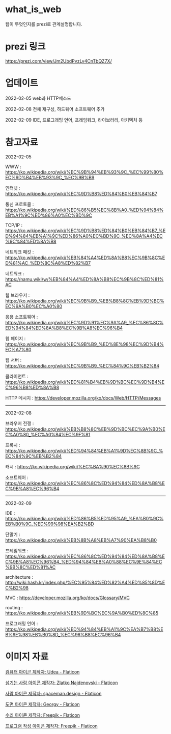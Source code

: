 # what_is_web
웹이 무엇인지를 prezi로 관계설명합니다.

# prezi 링크
https://prezi.com/view/Jm2UbdPvzLv4CnTbQZ7X/

# 업데이트
2022-02-05  web과 HTTP메소드
    
2022-02-08  전체 재구성, 하드웨어 소프트웨어 추가

2022-02-09  IDE, 프로그래밍 언어, 프레임워크, 라이브러리, 아키텍처 등  


# 참고자료
2022-02-05

WWW : https://ko.wikipedia.org/wiki/%EC%9B%94%EB%93%9C_%EC%99%80%EC%9D%B4%EB%93%9C_%EC%9B%B9 

인터넷 : https://ko.wikipedia.org/wiki/%EC%9D%B8%ED%84%B0%EB%84%B7 

통신 프로토콜 : https://ko.wikipedia.org/wiki/%ED%86%B5%EC%8B%A0_%ED%94%84%EB%A1%9C%ED%86%A0%EC%BD%9C

TCP/IP : https://ko.wikipedia.org/wiki/%EC%9D%B8%ED%84%B0%EB%84%B7_%ED%94%84%EB%A1%9C%ED%86%A0%EC%BD%9C_%EC%8A%A4%EC%9C%84%ED%8A%B8 

네트워크 패킷 : https://ko.wikipedia.org/wiki/%EB%84%A4%ED%8A%B8%EC%9B%8C%ED%81%AC_%ED%8C%A8%ED%82%B7 

네트워크 : https://namu.wiki/w/%EB%84%A4%ED%8A%B8%EC%9B%8C%ED%81%AC 

웹 브라우저 : https://ko.wikipedia.org/wiki/%EC%9B%B9_%EB%B8%8C%EB%9D%BC%EC%9A%B0%EC%A0%80 

응용 소프트웨어 : https://ko.wikipedia.org/wiki/%EC%9D%91%EC%9A%A9_%EC%86%8C%ED%94%84%ED%8A%B8%EC%9B%A8%EC%96%B4  

웹 페이지 : https://ko.wikipedia.org/wiki/%EC%9B%B9_%ED%8E%98%EC%9D%B4%EC%A7%80

웹 서버 : https://ko.wikipedia.org/wiki/%EC%9B%B9_%EC%84%9C%EB%B2%84 

클라이언트 : https://ko.wikipedia.org/wiki/%ED%81%B4%EB%9D%BC%EC%9D%B4%EC%96%B8%ED%8A%B8 

HTTP 메시지 : https://developer.mozilla.org/ko/docs/Web/HTTP/Messages

----
2022-02-08

브라우저 전쟁 : https://ko.wikipedia.org/wiki/%EB%B8%8C%EB%9D%BC%EC%9A%B0%EC%A0%80_%EC%A0%84%EC%9F%81

프록시 : https://ko.wikipedia.org/wiki/%ED%94%84%EB%A1%9D%EC%8B%9C_%EC%84%9C%EB%B2%84

캐시 : https://ko.wikipedia.org/wiki/%EC%BA%90%EC%8B%9C

소프트웨어 : https://ko.wikipedia.org/wiki/%EC%86%8C%ED%94%84%ED%8A%B8%EC%9B%A8%EC%96%B4

----
2022-02-09

IDE : https://ko.wikipedia.org/wiki/%ED%86%B5%ED%95%A9_%EA%B0%9C%EB%B0%9C_%ED%99%98%EA%B2%BD

단말기 : https://ko.wikipedia.org/wiki/%EB%8B%A8%EB%A7%90%EA%B8%B0

프레임워크 : https://ko.wikipedia.org/wiki/%EC%86%8C%ED%94%84%ED%8A%B8%EC%9B%A8%EC%96%B4_%ED%94%84%EB%A0%88%EC%9E%84%EC%9B%8C%ED%81%AC

architecture : http://wiki.hash.kr/index.php/%EC%95%84%ED%82%A4%ED%85%8D%EC%B2%98  

MVC : https://developer.mozilla.org/ko/docs/Glossary/MVC 

routing : https://ko.wikipedia.org/wiki/%EB%9D%BC%EC%9A%B0%ED%8C%85

프로그래밍 언어 : https://ko.wikipedia.org/wiki/%ED%94%84%EB%A1%9C%EA%B7%B8%EB%9E%98%EB%B0%8D_%EC%96%B8%EC%96%B4



# 이미지 자료
<a href="https://www.flaticon.com/kr/free-icons/" title="컴퓨터 아이콘">컴퓨터 아이콘  제작자: Udea - Flaticon</a>

<a href="https://www.flaticon.com/kr/free-icons/-" title="섬기는 사람 아이콘">섬기는 사람 아이콘  제작자: Zlatko Najdenovski - Flaticon</a>

<a href="https://www.flaticon.com/kr/free-icons/" title="사람 아이콘">사람 아이콘  제작자: spaceman.design - Flaticon</a>

<a href="https://www.flaticon.com/kr/free-icons/" title="도면 아이콘">도면 아이콘  제작자: Georgy - Flaticon</a>

<a href="https://www.flaticon.com/kr/free-icons/" title="수리 아이콘">수리 아이콘  제작자: Freepik - Flaticon</a>

<a href="https://www.flaticon.com/kr/free-icons/-" title="프로그램 작성 아이콘">프로그램 작성 아이콘  제작자: Freepik - Flaticon</a>  

